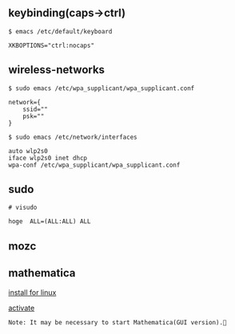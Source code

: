 ## keybinding(caps→ctrl)
    $ emacs /etc/default/keyboard

    XKBOPTIONS="ctrl:nocaps"

## wireless-networks
    $ sudo emacs /etc/wpa_supplicant/wpa_supplicant.conf
    
    network={
        ssid=""
        psk=""
    }
    
    $ sudo emacs /etc/network/interfaces
    
    auto wlp2s0
    iface wlp2s0 inet dhcp
    wpa-conf /etc/wpa_supplicant/wpa_supplicant.conf

## sudo
    # visudo
    
    hoge  ALL=(ALL:ALL) ALL

## mozc


## mathematica

[install for linux](http://support.wolfram.com/kb/12453)
    
[activate](https://reference.wolfram.com/language/tutorial/ActivatingMathematica.html)

    Note: It may be necessary to start Mathematica(GUI version).
